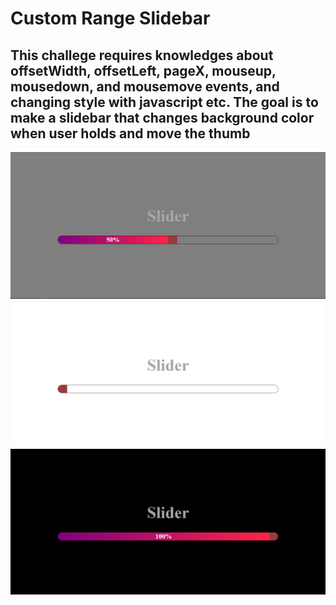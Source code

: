 <h1> Custom Range Slidebar </h1>
<h2>This challege requires knowledges about offsetWidth, offsetLeft, pageX, mouseup, mousedown, and mousemove events, and changing style with javascript etc.
The goal is to make a slidebar that changes background color when user holds and move the thumb </h2>
<img src="./images/demo.png" width="1000px"  />
<img src="./images/demo1.png" width="1000px"  />
<img src="./images/demo2.png" width="1000px"  />

